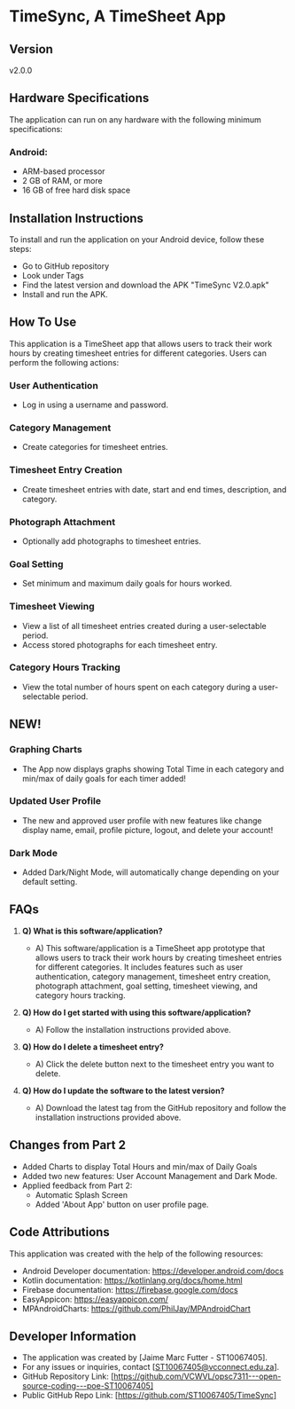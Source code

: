 # TimeSync, A TimeSheet App

## Version
v2.0.0

## Hardware Specifications
The application can run on any hardware with the following minimum specifications:

### Android:
- ARM-based processor
- 2 GB of RAM, or more
- 16 GB of free hard disk space

## Installation Instructions
To install and run the application on your Android device, follow these steps:
- Go to GitHub repository
- Look under Tags
- Find the latest version and download the APK "TimeSync V2.0.apk"
- Install and run the APK.

## How To Use
This application is a TimeSheet app that allows users to track their work hours by creating timesheet entries for different categories. Users can perform the following actions:

### User Authentication
- Log in using a username and password.

### Category Management
- Create categories for timesheet entries.

### Timesheet Entry Creation
- Create timesheet entries with date, start and end times, description, and category.

### Photograph Attachment
- Optionally add photographs to timesheet entries.

### Goal Setting
- Set minimum and maximum daily goals for hours worked.

### Timesheet Viewing
- View a list of all timesheet entries created during a user-selectable period.
- Access stored photographs for each timesheet entry.

### Category Hours Tracking
- View the total number of hours spent on each category during a user-selectable period.

## NEW! 
### Graphing Charts
- The App now displays graphs showing Total Time in each category and min/max of daily goals for each timer added!

### Updated User Profile
- The new and approved user profile with new features like change display name, email, profile picture, logout, and delete your account!

### Dark Mode
- Added Dark/Night Mode, will automatically change depending on your default setting.

## FAQs
1. **Q) What is this software/application?**
   - A) This software/application is a TimeSheet app prototype that allows users to track their work hours by creating timesheet entries for different categories. It includes features such as user authentication, category management, timesheet entry creation, photograph attachment, goal setting, timesheet viewing, and category hours tracking.

2. **Q) How do I get started with using this software/application?**
   - A) Follow the installation instructions provided above.

3. **Q) How do I delete a timesheet entry?**
   - A) Click the delete button next to the timesheet entry you want to delete.

4. **Q) How do I update the software to the latest version?**
   - A) Download the latest tag from the GitHub repository and follow the installation instructions provided above.
   
## Changes from Part 2
- Added Charts to display Total Hours and min/max of Daily Goals
- Added two new features: User Account Management and Dark Mode.
- Applied feedback from Part 2:
	- Automatic Splash Screen
	- Added 'About App' button on user profile page.

## Code Attributions
This application was created with the help of the following resources:
- Android Developer documentation: https://developer.android.com/docs
- Kotlin documentation: https://kotlinlang.org/docs/home.html
- Firebase documentation: https://firebase.google.com/docs
- EasyAppicon: https://easyappicon.com/
- MPAndroidCharts: https://github.com/PhilJay/MPAndroidChart

## Developer Information
- The application was created by [Jaime Marc Futter - ST10067405].
- For any issues or inquiries, contact [ST10067405@vcconnect.edu.za].
- GitHub Repository Link: [https://github.com/VCWVL/opsc7311---open-source-coding---poe-ST10067405]
- Public GitHub Repo Link: [https://github.com/ST10067405/TimeSync]
